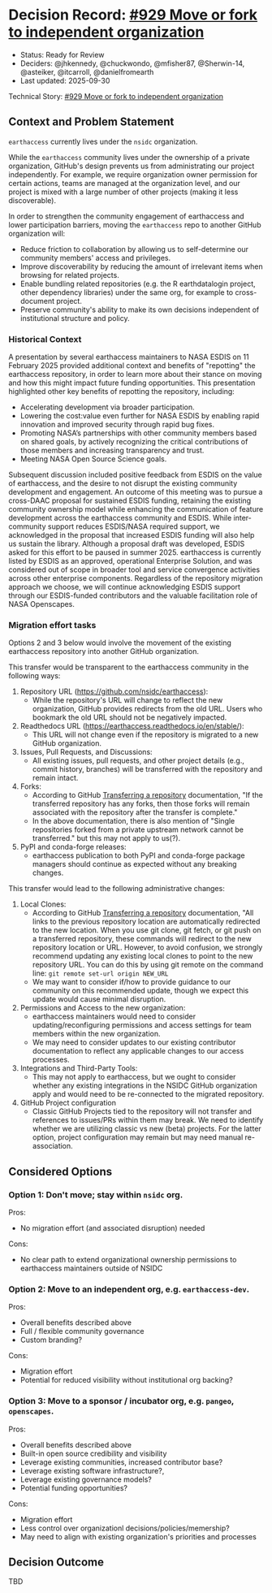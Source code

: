 # Decision Record: [#929 Move or fork to independent organization](https://github.com/nsidc/earthaccess/issues/929)

- Status: Ready for Review  <!-- optional -->
- Deciders: @jhkennedy, @chuckwondo, @mfisher87, @Sherwin-14, @asteiker, @itcarroll, @danielfromearth
- Last updated: 2025-09-30
<!-- - Tags: [space and/or comma separated list of tags] optional -->

Technical Story: [#929 Move or fork to independent organization](https://github.com/nsidc/earthaccess/issues/929)

## Context and Problem Statement

`earthaccess` currently lives under the `nsidc` organization.

While the `earthaccess` community lives under the ownership of a private
organization, GitHub's design prevents us from administrating our project
independently.
For example, we require organization owner permission for certain actions, teams are managed at the organization level, and our project is mixed with a large number of other projects (making it less discoverable).

In order to strengthen the community engagement of earthaccess and lower participation barriers, moving the `earthaccess` repo to another GitHub organization will:

* Reduce friction to collaboration by allowing us to self-determine our
  community members' access and privileges.
* Improve discoverability by reducing the amount of irrelevant items
  when browsing for related projects.
* Enable bundling related repositories (e.g. the R earthdatalogin project, other
  dependency libraries) under the same org, for example to cross-document project.
* Preserve community's ability to make its own decisions independent of
  institutional structure and policy.

### Historical Context

A presentation by several earthaccess maintainers to NASA ESDIS on 11 February 2025 provided additional context and benefits of "repotting" the earthaccess repository, in order to learn more about their stance on moving and how this might impact future funding opportunities. This presentation highlighted other key benefits of repotting the repository, including: 

* Accelerating development via broader participation.
* Lowering the cost:value even further for NASA ESDIS by enabling rapid innovation and improved security through rapid bug fixes.
* Promoting NASA’s partnerships with other community members based on shared goals, by actively recognizing the critical contributions of those members and increasing transparency and trust.
* Meeting NASA Open Source Science goals.

Subsequent discussion included positive feedback from ESDIS on the value of earthaccess, and the desire to not disrupt the existing community development and engagement. An outcome of this meeting was to pursue a cross-DAAC proposal for sustained ESDIS funding, retaining the existing community ownership model while enhancing the communication of feature development across the earthaccess community and ESDIS. While inter-community support reduces ESDIS/NASA required support, we acknowledged in the proposal that increased ESDIS funding will also help us sustain the library. Although a proposal draft was developed, ESDIS asked for this effort to be paused in summer 2025. earthaccess is currently listed by ESDIS as an approved, operational Enterprise Solution, and was considered out of scope in broader tool and service convergence activities across other enterprise components. Regardless of the repository migration approach we choose, we will continue acknowledging ESDIS support through our ESDIS-funded contributors and the valuable facilitation role of NASA Openscapes. 

### Migration effort tasks

Options 2 and 3 below would involve the movement of the existing earthaccess repository into another GitHub organization. 

This transfer would be transparent to the earthaccess community in the following ways:

1. Repository URL (https://github.com/nsidc/earthaccess):
   * While the repository's URL will change to reflect the new organization, GitHub provides redirects from the old URL. Users who bookmark the old URL should not be negatively impacted.
2. Readthedocs URL (https://earthaccess.readthedocs.io/en/stable/):
   * This URL will not change even if the repository is migrated to a new GitHub organization.
3. Issues, Pull Requests, and Discussions:
   * All existing issues, pull requests, and other project details (e.g., commit history, branches) will be transferred with the repository and remain intact.
4. Forks:
   * According to GitHub [Transferring a repository](https://docs.github.com/en/repositories/creating-and-managing-repositories/transferring-a-repository#whats-transferred-with-a-repository) documentation, "If the transferred repository has any forks, then those forks will remain associated with the repository after the transfer is complete."
   * In the above documentation, there is also mention of "Single repositories forked from a private upstream network cannot be transferred." but this may not apply to us(?).
5. PyPI and conda-forge releases:
   * earthaccess publication to both PyPI and conda-forge package managers should continue as expected without any breaking changes.

This transfer would lead to the following administrative changes:
  
1. Local Clones:
   * According to GitHub [Transferring a repository](https://docs.github.com/en/repositories/creating-and-managing-repositories/transferring-a-repository#whats-transferred-with-a-repository) documentation, "All links to the previous repository location are automatically redirected to the new location. When you use git clone, git fetch, or git push on a transferred repository, these commands will redirect to the new repository location or URL. However, to avoid confusion, we strongly recommend updating any existing local clones to point to the new repository URL. You can do this by using git remote on the command line: `git remote set-url origin NEW_URL`
   * We may want to consider if/how to provide guidance to our community on this recommended update, though we expect this update would cause minimal disruption.
3. Permissions and Access to the new organization:
   * earthaccess maintainers would need to consider updating/reconfiguring permissions and access settings for team members within the new organization.
   * We may need to consider updates to our existing contributor documentation to reflect any applicable changes to our access processes.
3. Integrations and Third-Party Tools:
   * This may not apply to earthaccess, but we ought to consider whether any existing integrations in the NSIDC GitHub organization apply and would need to be re-connected to the migrated repository. 
4. GitHub Project configuration
   * Classic GitHub Projects tied to the repository will not transfer and references to issues/PRs within them may break. We need to identify whether we are utilizing classic vs new (beta) projects. For the latter option, project configuration may remain but may need manual re-association. 


## Considered Options

### Option 1: Don't move; stay within `nsidc` org.

Pros:
* No migration effort (and associated disruption) needed

Cons:
* No clear path to extend organizational ownership permissions to earthaccess maintainers outside of NSIDC

### Option 2: Move to an independent org, e.g. `earthaccess-dev`.

Pros:
* Overall benefits described above
* Full / flexible community governance
* Custom branding?

Cons:
* Migration effort
* Potential for reduced visibility without institutional org backing?


### Option 3: Move to a sponsor / incubator org, e.g. `pangeo`, `openscapes`.

Pros:
* Overall benefits described above
* Built-in open source credibility and visibility
* Leverage existing communities, increased contributor base?
* Leverage existing software infrastructure?,
* Leverage existing governance models?
* Potential funding opportunities?

Cons:
* Migration effort
* Less control over organizationl decisions/policies/memership?
* May need to align with existing organization's priorities and processes



## Decision Outcome

TBD



